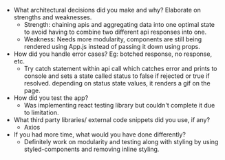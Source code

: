 - What architectural decisions did you make and why? Elaborate on strengths and weaknesses.
  - Strength: chaining apis and aggregating data into one optimal state to avoid having to combine two different api responses into one. 
  - Weakness: Needs more modularity, components are still being rendered using App.js instead of passing it down using props. 
- How did you handle error cases? Eg: botched response, no response, etc.
  - Try catch statement within api call which catches error and prints to console and sets a state called status to false if rejected or true if resolved. depending on status state values, it renders a gif on the page. 
- How did you test the app?
  - Was implementing react testing library but couldn't complete it due to limitation. 
- What third party libraries/ external code snippets did you use, if any?
  - Axios
- If you had more time, what would you have done differently?
  - Definitely work on modularity and testing along with styling by using styled-components and removing inline styling. 
